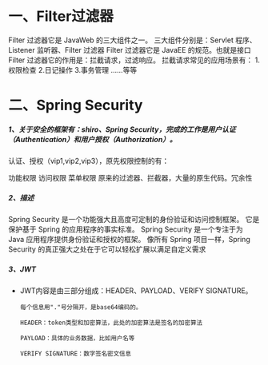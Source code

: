 # 一、Filter过滤器

Filter 过滤器它是 JavaWeb 的三大组件之一。
三大组件分别是：Servlet 程序、Listener 监听器、Filter 过滤器
Filter 过滤器它是 JavaEE 的规范。也就是接口
Filter 过滤器它的作用是：拦截请求，过滤响应。
拦截请求常见的应用场景有：
1.权限检查 2.日记操作 3.事务管理 ……等等

# 二、Spring Security

##### 1、关于安全的框架有：shiro、Spring Security，完成的工作是用户认证（Authentication）和用户授权（Authorization）。

认证、授权（vip1,vip2,vip3），原先权限控制的有：

功能权限
访问权限
菜单权限
原来的过滤器、拦截器，大量的原生代码。冗余性

##### 2、描述

Spring Security 是一个功能强大且高度可定制的身份验证和访问控制框架。 它是保护基于 Spring 的应用程序的事实标准。
Spring Security 是一个专注于为 Java 应用程序提供身份验证和授权的框架。 像所有 Spring 项目一样，Spring Security 的真正强大之处在于它可以轻松扩展以满足自定义需求

##### 3、JWT

- JWT内容是由三部分组成：HEADER、PAYLOAD、VERIFY SIGNATURE。

  ```
  每个信息用"."号分隔开，是base64编码的。
  
  HEADER：token类型和加密算法，此处的加密算法是签名的加密算法
  
  PAYLOAD：具体的业务数据，比如用户名等
  
  VERIFY SIGNATURE：数字签名密文信息
  ```